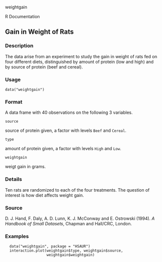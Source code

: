 weightgain

R Documentation

##  Gain in Weight of Rats

### Description

The data arise from an experiment to study the gain in weight of rats fed on
four different diets, distinguished by amount of protein (low and high) and by
source of protein (beef and cereal).

### Usage

    data("weightgain")

### Format

A data frame with 40 observations on the following 3 variables.

`source`

source of protein given, a factor with levels `Beef` and `Cereal`.

`type`

amount of protein given, a factor with levels `High` and `Low`.

`weightgain`

weigt gain in grams.

### Details

Ten rats are randomized to each of the four treatments. The question of
interest is how diet affects weight gain.

### Source

D. J. Hand, F. Daly, A. D. Lunn, K. J. McConway and E. Ostrowski (1994). _A
Handbook of Small Datasets_, Chapman and Hall/CRC, London.

### Examples

    
    
      data("weightgain", package = "HSAUR")
      interaction.plot(weightgain$type, weightgain$source, 
                       weightgain$weightgain)
    

